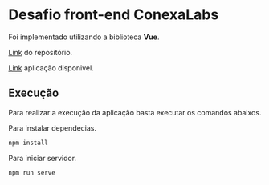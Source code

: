 # Desafio front-end ConexaLabs

Foi implementado utilizando a biblioteca **Vue**.

[Link](https://github.com/lucasroncolato/desafio-front-end/) do repositório.

[Link](https://lucasroncolatodesafiofrontend.netlify.app/) aplicação disponivel.

## Execução

Para realizar a execução da aplicação basta executar os comandos abaixos.

Para instalar dependecias.

```bash
npm install
```
Para iniciar servidor.
 
 ```bash
npm run serve
```